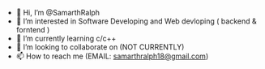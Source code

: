 - 👋 Hi, I’m @SamarthRalph
- 👀 I’m interested in Software Developing and Web devloping ( backend & forntend )
- 🌱 I’m currently learning c/c++
- 💞️ I’m looking to collaborate on (NOT CURRENTLY)
- 📫 How to reach me (EMAIL: samarthralph18@gmail.com)

<!---
SamarthRalph/SamarthRalph is a ✨ special ✨ repository because its `README.md` (this file) appears on your GitHub profile.
You can click the Preview link to take a look at your changes.
--->
